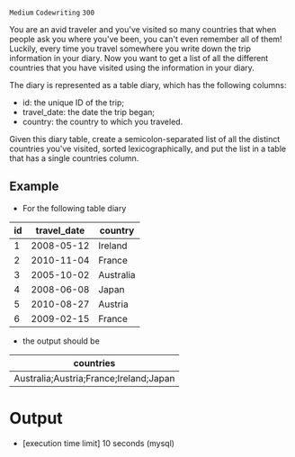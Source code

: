 `Medium`	`Codewriting` 	`300`

You are an avid traveler and you've visited so many countries that when people ask you where you've been, you can't even remember all of them! Luckily, every time you travel somewhere you write down the trip information in your diary. Now you want to get a list of all the different countries that you have visited using the information in your diary.

The diary is represented as a table diary, which has the following columns:

- id: the unique ID of the trip;
- travel_date: the date the trip began;
- country: the country to which you traveled.

Given this diary table, create a semicolon-separated list of all the distinct countries you've visited, sorted lexicographically, and put the list in a table that has a single countries column.

## Example

- For the following table diary

| id   | travel_date | country   |
|------|-------------|-----------| 
| 1    | 2008-05-12  | Ireland   |
| 2    | 2010-11-04  | France    |
| 3    | 2005-10-02  | Australia |
| 4    | 2008-06-08  | Japan     |
| 5    | 2010-08-27  | Austria   |
| 6    | 2009-02-15  | France    |

- the output should be

| countries                              |
|----------------------------------------| 
| Australia;Austria;France;Ireland;Japan |

# Output
- [execution time limit] 10 seconds (mysql)

